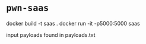 # `pwn-saas`

docker build -t saas .
docker run -it -p5000:5000 saas

input payloads found in payloads.txt
